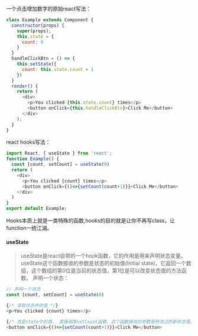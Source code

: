 
一个点击增加数字的原始react写法：
```javascript
class Example extends Component {
  constructor(props) {
    super(props);
    this.state = {
      count: 0
    }
  }
  handleClickBtn = () => {
    this.setState({
      count: this.state.count + 1
    })
  }
  render() {
    return (
      <div>
        <p>You clicked {this.state.count} times</p>
        <button onClick={this.handleClickBtn}>Click Me</button>
      </div>
    );
  }
}
```
react hooks写法：
```javascript
import React, { useState } from 'react';
function Example() {
  const [count, setCount] = useState(0)
  return (
    <div>
      <p>You clicked {count} times</p>
      <button onClick={()=>{setCount(count+1)}}>Click Me</button>
    </div>
  )
}
export default Example;
```
Hooks本质上就是一类特殊的函数,hooks的目的就是让你不再写class，让function一统江湖。
#### useState
>useState是react自带的一个hook函数，它的作用是用来声明状态变量。
useState这个函数接收的参数是状态的初始值(Initial state)，它返回一个数组，这个数组的第0位是当前的状态值，第1位是可以改变状态值的方法函数。
声明一个状态：
```javascript
// 声明一个状态
const [count, setCount] = useState(0)

{/* 读取状态中的值 */}
<p>You clicked {count} times</p>

{/* 改变state中的值， 直接调用setCount函数，这个函数接收的参数是修改过的新状态值。*/}
<button onClick={()=>{setCount(count+1)}}>Click Me</button>
```